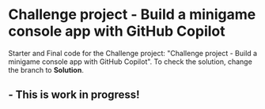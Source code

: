 
# Challenge project - Build a minigame console app with GitHub Copilot
Starter and Final code for the Challenge project: "Challenge project - Build a minigame console app with GitHub Copilot". To check the solution, change the branch to **Solution**.


## - This is work in progress!
